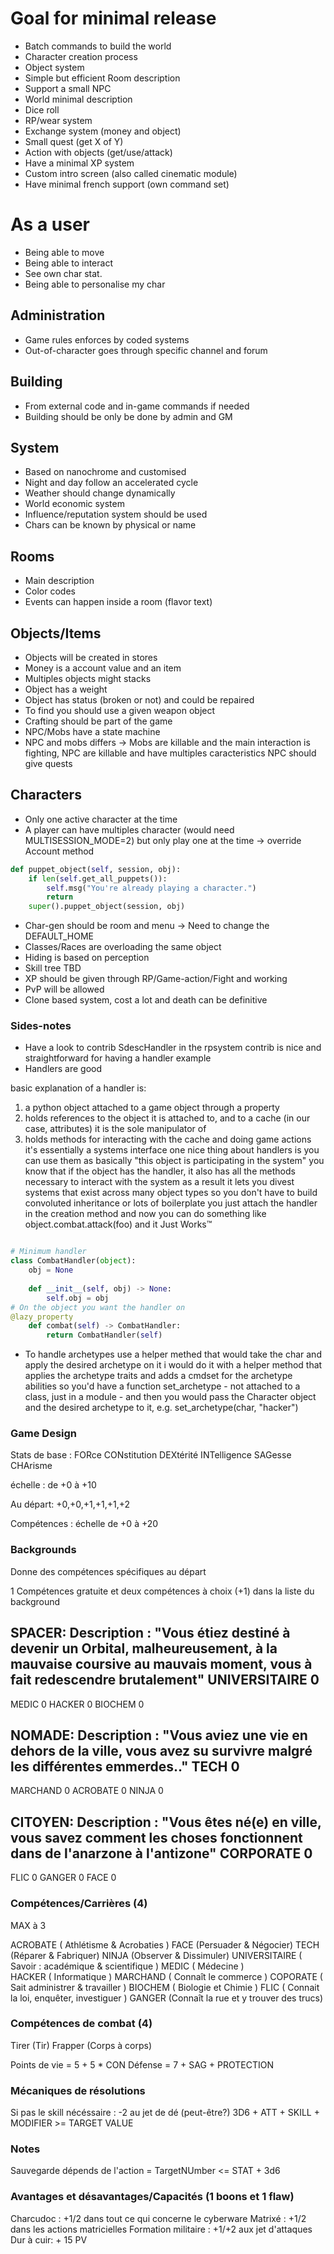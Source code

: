 # Goal for minimal release

* Batch commands to build the world
* Character creation process
* Object system
* Simple but efficient Room description
* Support a small NPC
* World minimal description
* Dice roll
* RP/wear system
* Exchange system (money and object)
* Small quest (get X of Y)
* Action with objects (get/use/attack)
* Have a minimal XP system
* Custom intro screen (also called cinematic module)
* Have minimal french support (own command set)

# As a user

* Being able to move 
* Being able to interact
* See own char stat.
* Being able to personalise my char

## Administration
* Game rules enforces by coded systems
* Out-of-character goes through specific channel and forum

## Building

* From external code and in-game commands if needed
* Building should be only be done by admin and GM

## System
* Based on nanochrome and customised
* Night and day follow an accelerated cycle
* Weather should change dynamically
* World economic system
* Influence/reputation system should be used
* Chars can be known by physical or name

## Rooms
* Main description
* Color codes
* Events can happen inside a room (flavor text)

## Objects/Items

* Objects will be created in stores
* Money is a account value and an item
* Multiples objects might stacks
* Object has a weight
* Object has status (broken or not) and could be repaired
* To find you should use a given weapon object
* Crafting should be part of the game
* NPC/Mobs have a state machine
* NPC and mobs differs -> Mobs are killable and the main interaction is fighting, NPC are killable and have multiples caracteristics
NPC should give quests

## Characters
* Only one active character at the time
* A player can have multiples character (would need MULTISESSION_MODE=2)
but only play one at the time -> override Account method
```python
def puppet_object(self, session, obj):
    if len(self.get_all_puppets()):
        self.msg("You're already playing a character.")
        return
    super().puppet_object(session, obj)
```
* Char-gen should be room and menu -> Need to change the DEFAULT_HOME
* Classes/Races are overloading the same object
* Hiding is based on perception
* Skill tree TBD
* XP should be given through RP/Game-action/Fight and working
* PvP will be allowed
* Clone based system, cost a lot and death can be definitive



### Sides-notes
* Have a look to contrib SdescHandler in the rpsystem contrib is nice and straightforward for having a handler example
* Handlers are good

basic explanation of a handler is:
1. a python object attached to a game object through a property
2. holds references to the object it is attached to, and to a cache (in our case, attributes) it is the sole manipulator of
3. holds methods for interacting with the cache and doing game actions
it's essentially a systems interface
one nice thing about handlers is you can use them as basically "this object is participating in the system"
you know that if the object has the handler, it also has all the methods necessary to interact with the system
as a result it lets you divest systems that exist across many object types so you don't have to build convoluted inheritance or lots of boilerplate
you just attach the handler in the creation method
and now you can do something like object.combat.attack(foo) and it Just Works™

```python

# Minimum handler
class CombatHandler(object):
    obj = None 
    
    def __init__(self, obj) -> None:
        self.obj = obj
# On the object you want the handler on
@lazy_property
    def combat(self) -> CombatHandler:
        return CombatHandler(self)
```


* To handle archetypes use a helper methed that would take the char and apply the desired archetype on it
i would do it with a helper method that applies the archetype traits and adds a cmdset for the archetype abilities
so you'd have a function set_archetype - not attached to a class, just in a module - and then you would pass the Character object and the desired archetype to it, e.g. set_archetype(char, "hacker")

### Game Design
Stats de base :
FORce
CONstitution
DEXtérité
INTelligence
SAGesse
CHArisme

échelle : de +0 à +10

Au départ:
+0,+0,+1,+1,+1,+2

Compétences :
échelle de +0 à +20

### Backgrounds

Donne des compétences spécifiques au départ

1 Compétences gratuite
et deux compétences à choix (+1) dans la liste du background

SPACER:
Description : "Vous étiez destiné à devenir un Orbital, malheureusement, à la mauvaise coursive au  mauvais moment, vous à fait redescendre brutalement"
UNIVERSITAIRE 0
----------------
MEDIC   0
HACKER  0
BIOCHEM 0

NOMADE:
Description : "Vous aviez une vie en dehors de la ville, vous avez su survivre malgré les différentes emmerdes.."
TECH 0
----------------
MARCHAND 0
ACROBATE 0
NINJA    0

CITOYEN:
Description : "Vous êtes né(e) en ville, vous savez comment les choses fonctionnent dans de l'anarzone à l'antizone"
CORPORATE 0
----------------
FLIC   0
GANGER 0
FACE   0



### Compétences/Carrières (4)

MAX à 3

ACROBATE ( Athlétisme & Acrobaties )
FACE  (Persuader & Négocier)
TECH  (Réparer & Fabriquer)
NINJA (Observer & Dissimuler)
UNIVERSITAIRE ( Savoir : académique & scientifique )
MEDIC  ( Médecine )  
HACKER ( Informatique )
MARCHAND ( Connaît le commerce )
COPORATE ( Sait administrer & travailler )
BIOCHEM ( Biologie et Chimie )
FLIC ( Connait la loi, enquêter, investiguer )
GANGER (Connaît la rue et y trouver des trucs)

### Compétences de combat (4)

Tirer   (Tir)
Frapper (Corps à corps)

Points de vie = 5 + 5 * CON 
Défense  = 7 + SAG + PROTECTION

### Mécaniques de résolutions
Si pas le skill nécéssaire : -2 au jet de dé (peut-être?)
3D6 + ATT + SKILL + MODIFIER >= TARGET VALUE

### Notes 

Sauvegarde dépends de l'action
= TargetNUmber <= STAT + 3d6

### Avantages et désavantages/Capacités (1 boons et 1 flaw)

Charcudoc : +1/2 dans tout ce qui concerne le cyberware
Matrixé   : +1/2 dans les actions matricielles
Formation militaire : +1/+2 aux jet d'attaques
Dur à cuir: + 15 PV


